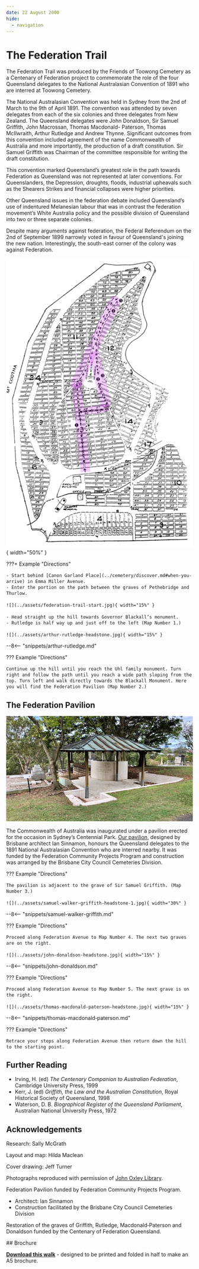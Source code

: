 ```yaml
---
date: 22 August 2000
hide:
  - navigation
---
```


# The Federation Trail 

<!--
??? Warning "To Do" 

    - Create Bio pages
    - Add Bios to [Index](../bios/bio-index.md)
    - Decide if link is needed to [Notes](http://www.fotc.org.au/subset/Federation_Trail.pdf)
-->

The Federation Trail was produced by the Friends of Toowong Cemetery as a Centenary of Federation project to commemorate the role of the four Queensland delegates to the National Australasian Convention of 1891 who are interred at Toowong Cemetery.

The National Australasian Convention was held in Sydney from the 2nd of March to the 9th of April 1891. The convention was attended by seven delegates from each of the six colonies and three delegates from New Zealand. The Queensland delegates were John Donaldson, Sir Samuel Griffith, John Macrossan, Thomas Macdonald- Paterson, Thomas McIlwraith, Arthur Rutledge and Andrew Thynne. Significant outcomes from this convention included agreement of the name Commonwealth of Australia and more importantly, the production of a draft constitution. Sir Samuel Griffith was Chairman of the committee responsible for writing the draft constitution.

This convention marked Queensland’s greatest role in the path towards Federation as Queensland was not represented at later conventions. For Queenslanders, the Depression, droughts, floods, industrial upheavals such as the Shearers Strikes and financial collapses were higher priorities.

Other Queensland issues in the federation debate included Queensland’s use of indentured Melanesian labour that was in contrast the federation movement’s White Australia policy and the possible division of Queensland into two or three separate colonies. 

Despite many arguments against federation, the Federal Referendum on the 2nd of September 1899 narrowly voted in favour of Queensland's joining the new nation.  Interestingly, the south-east corner of the colony was against Federation.

![](../assets/federation-trail-map.png){ width="50%" } 

???+ Example "Directions" 

    - Start behind [Canon Garland Place](../cemetery/discover.md#when-you-arrive) in Emma Miller Avenue.  
    - Enter the portion on the path between the graves of Pethebridge and Thurlow. 
    
    ![](../assets/federation-trail-start.jpg){ width="15%" } 
    
    - Head straight up the hill towards Governor Blackall’s monument.
    - Rutledge is half way up and just off to the left (Map Number 1.)
    
    ![](../assets/arthur-rutledge-headstone.jpg){ width="15%" } 

--8<-- "snippets/arthur-rutledge.md"

??? Example "Directions" 

    Continue up the hill until you reach the Uhl family monument. Turn right and follow the path until you reach a wide path sloping from the top. Turn left and walk directly towards the Blackall Monument. Here you will find the Federation Pavilion (Map Number 2.)

## The Federation Pavilion

![](../assets/federation-pavillion.jpg)

The Commonwealth of Australia was inaugurated under a pavilion erected for the occasion in Sydney’s Centennial Park. [Our pavilion](../about/federation-pavilion.md), designed by Brisbane architect Ian Sinnamon, honours the Queensland delegates to the 1891 National Australasian Convention who are interred nearby. It was funded by the Federation Community Projects Program and construction was arranged by the Brisbane City Council Cemeteries Division.

??? Example "Directions" 

    The pavilion is adjacent to the grave of Sir Samuel Griffith. (Map Number 3.)
    
    ![](../assets/samuel-walker-griffith-headstone-1.jpg){ width="30%" } 

--8<-- "snippets/samuel-walker-griffith.md"

??? Example "Directions" 

    Proceed along Federation Avenue to Map Number 4. The next two graves are on the right.
    
    ![](../assets/john-donaldson-headstone.jpg){ width="15%" } 

--8<-- "snippets/john-donaldson.md"

??? Example "Directions" 

    Proceed along Federation Avenue to Map Number 5. The next grave is on the right.
    
    ![](../assets/thomas-macdonald‑paterson-headstone.jpg){ width="15%" } 

--8<-- "snippets/thomas-macdonald‑paterson.md"

??? Example "Directions" 

    Retrace your steps along Federation Avenue then return down the hill to the starting point.

## Further Reading

- Irving, H. (ed) *The Centenary Companion to Australian Federation*, Cambridge University Press, 1999
- Kerr, J. (ed) *Griffith, the Law and the Australian Constitution*, Royal Historical Society of Queensland, 1998
- Waterson, D. B. *Biographical Register of the Queensland Parliament*, Australian National University Press, 1972

## Acknowledgements

Research: Sally McGrath

Layout and map: Hilda Maclean 

Cover drawing: Jeff Turner

Photographs reproduced with permission of [John Oxley Library](https://www.slq.qld.gov.au/plan-my-visit/spaces-visit/john-oxley-library). 

Federation Pavilion funded by Federation Community Projects Program.

- Architect: Ian Sinnamon
- Construction facilitated by the Brisbane City Council Cemeteries Division

Restoration of the graves of Griffith, Rutledge, Macdonald‑Paterson and Donaldson funded by the Centenary of Federation Queensland.


<div class="noprint" markdown="1">
## Brochure

**[Download this walk](../assets/guides/federation-trail.pdf)** - designed to be printed and folded in half to make an A5 brochure.

</div>
